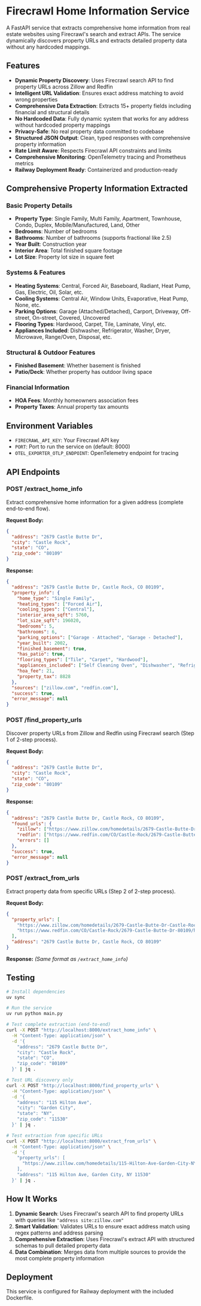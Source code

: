 # Firecrawl Home Information Service

A FastAPI service that extracts comprehensive home information from real estate websites using Firecrawl's search and extract APIs. The service dynamically discovers property URLs and extracts detailed property data without any hardcoded mappings.

## Features

- **Dynamic Property Discovery**: Uses Firecrawl search API to find property URLs across Zillow and Redfin
- **Intelligent URL Validation**: Ensures exact address matching to avoid wrong properties
- **Comprehensive Data Extraction**: Extracts 15+ property fields including financial and structural details
- **No Hardcoded Data**: Fully dynamic system that works for any address without hardcoded property mappings
- **Privacy-Safe**: No real property data committed to codebase
- **Structured JSON Output**: Clean, typed responses with comprehensive property information
- **Rate Limit Aware**: Respects Firecrawl API constraints and limits
- **Comprehensive Monitoring**: OpenTelemetry tracing and Prometheus metrics
- **Railway Deployment Ready**: Containerized and production-ready

## Comprehensive Property Information Extracted

### **Basic Property Details**
- **Property Type**: Single Family, Multi Family, Apartment, Townhouse, Condo, Duplex, Mobile/Manufactured, Land, Other
- **Bedrooms**: Number of bedrooms
- **Bathrooms**: Number of bathrooms (supports fractional like 2.5)
- **Year Built**: Construction year
- **Interior Area**: Total finished square footage
- **Lot Size**: Property lot size in square feet

### **Systems & Features**
- **Heating Systems**: Central, Forced Air, Baseboard, Radiant, Heat Pump, Gas, Electric, Oil, Solar, etc.
- **Cooling Systems**: Central Air, Window Units, Evaporative, Heat Pump, None, etc.
- **Parking Options**: Garage (Attached/Detached), Carport, Driveway, Off-street, On-street, Covered, Uncovered
- **Flooring Types**: Hardwood, Carpet, Tile, Laminate, Vinyl, etc.
- **Appliances Included**: Dishwasher, Refrigerator, Washer, Dryer, Microwave, Range/Oven, Disposal, etc.

### **Structural & Outdoor Features**
- **Finished Basement**: Whether basement is finished
- **Patio/Deck**: Whether property has outdoor living space

### **Financial Information**
- **HOA Fees**: Monthly homeowners association fees
- **Property Taxes**: Annual property tax amounts

## Environment Variables

- `FIRECRAWL_API_KEY`: Your Firecrawl API key
- `PORT`: Port to run the service on (default: 8000)
- `OTEL_EXPORTER_OTLP_ENDPOINT`: OpenTelemetry endpoint for tracing

## API Endpoints

### POST /extract_home_info
Extract comprehensive home information for a given address (complete end-to-end flow).

**Request Body:**
```json
{
  "address": "2679 Castle Butte Dr",
  "city": "Castle Rock",
  "state": "CO",
  "zip_code": "80109"
}
```

**Response:**
```json
{
  "address": "2679 Castle Butte Dr, Castle Rock, CO 80109",
  "property_info": {
    "home_type": "Single Family",
    "heating_types": ["Forced Air"],
    "cooling_types": ["Central"],
    "interior_area_sqft": 5760,
    "lot_size_sqft": 196020,
    "bedrooms": 5,
    "bathrooms": 6,
    "parking_options": ["Garage - Attached", "Garage - Detached"],
    "year_built": 2002,
    "finished_basement": true,
    "has_patio": true,
    "flooring_types": ["Tile", "Carpet", "Hardwood"],
    "appliances_included": ["Self Cleaning Oven", "Dishwasher", "Refrigerator", "Microwave", "Disposal"],
    "hoa_fee": 21,
    "property_tax": 8828
  },
  "sources": ["zillow.com", "redfin.com"],
  "success": true,
  "error_message": null
}
```

### POST /find_property_urls
Discover property URLs from Zillow and Redfin using Firecrawl search (Step 1 of 2-step process).

**Request Body:**
```json
{
  "address": "2679 Castle Butte Dr",
  "city": "Castle Rock",
  "state": "CO",
  "zip_code": "80109"
}
```

**Response:**
```json
{
  "address": "2679 Castle Butte Dr, Castle Rock, CO 80109",
  "found_urls": {
    "zillow": ["https://www.zillow.com/homedetails/2679-Castle-Butte-Dr-Castle-Rock-CO-80109/52462216_zpid/"],
    "redfin": ["https://www.redfin.com/CO/Castle-Rock/2679-Castle-Butte-Dr-80109/home/35272805"],
    "errors": []
  },
  "success": true,
  "error_message": null
}
```

### POST /extract_from_urls
Extract property data from specific URLs (Step 2 of 2-step process).

**Request Body:**
```json
{
  "property_urls": [
    "https://www.zillow.com/homedetails/2679-Castle-Butte-Dr-Castle-Rock-CO-80109/52462216_zpid/",
    "https://www.redfin.com/CO/Castle-Rock/2679-Castle-Butte-Dr-80109/home/35272805"
  ],
  "address": "2679 Castle Butte Dr, Castle Rock, CO 80109"
}
```

**Response:** *(Same format as `/extract_home_info`)*

## Testing

```bash
# Install dependencies
uv sync

# Run the service
uv run python main.py

# Test complete extraction (end-to-end)
curl -X POST "http://localhost:8000/extract_home_info" \
  -H "Content-Type: application/json" \
  -d '{
    "address": "2679 Castle Butte Dr",
    "city": "Castle Rock", 
    "state": "CO",
    "zip_code": "80109"
  }' | jq .

# Test URL discovery only
curl -X POST "http://localhost:8000/find_property_urls" \
  -H "Content-Type: application/json" \
  -d '{
    "address": "115 Hilton Ave",
    "city": "Garden City",
    "state": "NY",
    "zip_code": "11530"
  }' | jq .

# Test extraction from specific URLs
curl -X POST "http://localhost:8000/extract_from_urls" \
  -H "Content-Type: application/json" \
  -d '{
    "property_urls": [
      "https://www.zillow.com/homedetails/115-Hilton-Ave-Garden-City-NY-11530/94720960_zpid/"
    ],
    "address": "115 Hilton Ave, Garden City, NY 11530"
  }' | jq .
```

## How It Works

1. **Dynamic Search**: Uses Firecrawl's search API to find property URLs with queries like `"address site:zillow.com"`
2. **Smart Validation**: Validates URLs to ensure exact address match using regex patterns and address parsing
3. **Comprehensive Extraction**: Uses Firecrawl's extract API with structured schemas to pull detailed property data
4. **Data Combination**: Merges data from multiple sources to provide the most complete property information

## Deployment

This service is configured for Railway deployment with the included Dockerfile.

